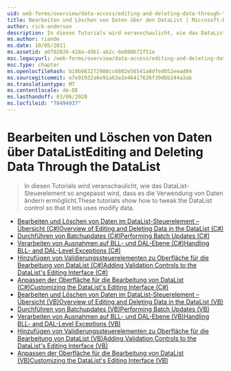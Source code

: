 ```yaml
---
uid: web-forms/overview/data-access/editing-and-deleting-data-through-the-datalist/index
title: Bearbeiten und Löschen von Daten über den DataList | Microsoft-Dokumentation
author: rick-anderson
description: In diesen Tutorials wird veranschaulicht, wie das DataList-Steuerelement so angepasst wird, dass es die Verwendung von Daten ändern ermöglicht.
ms.author: riande
ms.date: 10/05/2011
ms.assetid: a6f02826-428a-49b1-ab2c-8e080b72f51e
msc.legacyurl: /web-forms/overview/data-access/editing-and-deleting-data-through-the-datalist
msc.type: chapter
ms.openlocfilehash: b19b983272988cc6802e56541a8dfed052eead04
ms.sourcegitcommit: e7e91932a6e91a63e2e46417626f39d6b244a3ab
ms.translationtype: MT
ms.contentlocale: de-DE
ms.lasthandoff: 03/06/2020
ms.locfileid: "78494937"
---
```

# <a name="editing-and-deleting-data-through-the-datalist"></a><span data-ttu-id="459b5-103">Bearbeiten und Löschen von Daten über DataList</span><span class="sxs-lookup"><span data-stu-id="459b5-103">Editing and Deleting Data Through the DataList</span></span>

> <span data-ttu-id="459b5-104">In diesen Tutorials wird veranschaulicht, wie das DataList-Steuerelement so angepasst wird, dass es die Verwendung von Daten ändern ermöglicht.</span><span class="sxs-lookup"><span data-stu-id="459b5-104">These tutorials show how to tweak the DataList control so that it lets uses modify data.</span></span>

- [<span data-ttu-id="459b5-105">Bearbeiten und Löschen von Daten im DataList-Steuerelement – Übersicht (C#)</span><span class="sxs-lookup"><span data-stu-id="459b5-105">Overview of Editing and Deleting Data in the DataList (C#)</span></span>](an-overview-of-editing-and-deleting-data-in-the-datalist-cs.md)
- [<span data-ttu-id="459b5-106">Durchführen von Batchupdates (C#)</span><span class="sxs-lookup"><span data-stu-id="459b5-106">Performing Batch Updates (C#)</span></span>](performing-batch-updates-cs.md)
- [<span data-ttu-id="459b5-107">Verarbeiten von Ausnahmen auf BLL- und DAL-Ebene (C#)</span><span class="sxs-lookup"><span data-stu-id="459b5-107">Handling BLL- and DAL-Level Exceptions (C#)</span></span>](handling-bll-and-dal-level-exceptions-cs.md)
- [<span data-ttu-id="459b5-108">Hinzufügen von Validierungssteuerelementen zu Oberfläche für die Bearbeitung von DataList (C#)</span><span class="sxs-lookup"><span data-stu-id="459b5-108">Adding Validation Controls to the DataList's Editing Interface (C#)</span></span>](adding-validation-controls-to-the-datalist-s-editing-interface-cs.md)
- [<span data-ttu-id="459b5-109">Anpassen der Oberfläche für die Bearbeitung von DataList (C#)</span><span class="sxs-lookup"><span data-stu-id="459b5-109">Customizing the DataList's Editing Interface (C#)</span></span>](customizing-the-datalist-s-editing-interface-cs.md)
- [<span data-ttu-id="459b5-110">Bearbeiten und Löschen von Daten im DataList-Steuerelement – Übersicht (VB)</span><span class="sxs-lookup"><span data-stu-id="459b5-110">Overview of Editing and Deleting Data in the DataList (VB)</span></span>](an-overview-of-editing-and-deleting-data-in-the-datalist-vb.md)
- [<span data-ttu-id="459b5-111">Durchführen von Batchupdates (VB)</span><span class="sxs-lookup"><span data-stu-id="459b5-111">Performing Batch Updates (VB)</span></span>](performing-batch-updates-vb.md)
- [<span data-ttu-id="459b5-112">Verarbeiten von Ausnahmen auf BLL- und DAL-Ebene (VB)</span><span class="sxs-lookup"><span data-stu-id="459b5-112">Handling BLL- and DAL-Level Exceptions (VB)</span></span>](handling-bll-and-dal-level-exceptions-vb.md)
- [<span data-ttu-id="459b5-113">Hinzufügen von Validierungssteuerelementen zu Oberfläche für die Bearbeitung von DataList (VB)</span><span class="sxs-lookup"><span data-stu-id="459b5-113">Adding Validation Controls to the DataList's Editing Interface (VB)</span></span>](adding-validation-controls-to-the-datalist-s-editing-interface-vb.md)
- [<span data-ttu-id="459b5-114">Anpassen der Oberfläche für die Bearbeitung von DataList (VB)</span><span class="sxs-lookup"><span data-stu-id="459b5-114">Customizing the DataList's Editing Interface (VB)</span></span>](customizing-the-datalist-s-editing-interface-vb.md)
